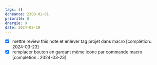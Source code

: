 ```yaml
---
tags: []
échéance: 2300-01-01
priorité: 0
énergie: 0
date: 2024-08-19
---
```

- [X] mettre review this note et enlever tag projet dans macro  [completion:: 2024-03-23]
- [X] remplacer bouton en gardant même icone par commande macro  [completion:: 2024-03-23]
